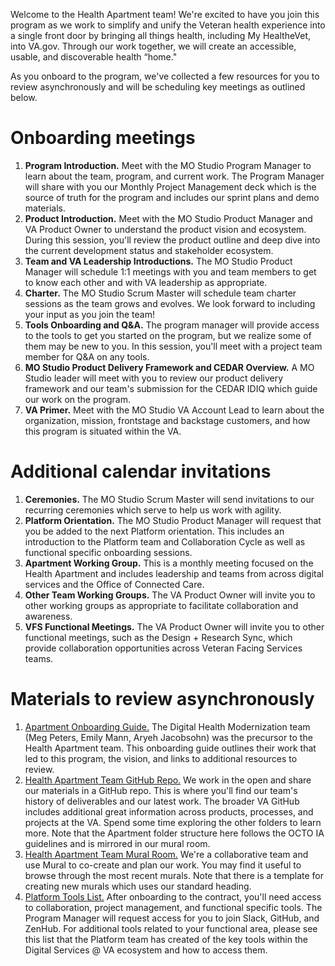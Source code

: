 Welcome to the Health Apartment team! We're excited to have you join this program as we work to simplify and unify the Veteran health experience into a single front door by bringing all things health, including My HealtheVet, into VA.gov. Through our work together, we will create an accessible, usable, and discoverable health “home."


As you onboard to the program, we've collected a few resources for you to review asynchronously and will be scheduling key meetings as outlined below.


# Onboarding meetings
1. **Program Introduction.** Meet with the MO Studio Program Manager to learn about the team, program, and current work. The Program Manager will share with you our Monthly Project Management deck which is the source of truth for the program and includes our sprint plans and demo materials.  
2. **Product Introduction.** Meet with the MO Studio Product Manager and VA Product Owner to understand the product vision and ecosystem. During this session, you'll review the product outline and deep dive into the current development status and stakeholder ecosystem.
3. **Team and VA Leadership Introductions.** The MO Studio Product Manager will schedule 1:1 meetings with you and team members to get to know each other and with VA leadership as appropriate. 
4. **Charter.** The MO Studio Scrum Master will schedule team charter sessions as the team grows and evolves. We look forward to including your input as you join the team! 
5. **Tools Onboarding and Q&A.** The program manager will provide access to the tools to get you started on the program, but we realize some of them may be new to you. In this session, you'll meet with a project team member for Q&A on any tools. 
6. **MO Studio Product Delivery Framework and CEDAR Overview.** A MO Studio leader will meet with you to review our product delivery framework and our team's submission for the CEDAR IDIQ which guide our work on the program. 
7. **VA Primer.** Meet with the MO Studio VA Account Lead to learn about the organization, mission, frontstage and backstage customers, and how this program is situated within the VA.


# Additional calendar invitations
1. **Ceremonies.** The MO Studio Scrum Master will send invitations to our recurring ceremonies which serve to help us work with agility. 
2. **Platform Orientation.** The MO Studio Product Manager will request that you be added to the next Platform orientation. This includes an introduction to the Platform team and Collaboration Cycle as well as functional specific onboarding sessions. 
3. **Apartment Working Group.** This is a monthly meeting focused on the Health Apartment and includes leadership and teams from across digital services and the Office of Connected Care. 
4. **Other Team Working Groups.** The VA Product Owner will invite you to other working groups as appropriate to facilitate collaboration and awareness. 
5. **VFS Functional Meetings.** The VA Product Owner will invite you to other functional meetings, such as the Design + Research Sync, which provide collaboration opportunities across Veteran Facing Services teams.


# Materials to review asynchronously
1. [Apartment Onboarding Guide.](https://github.com/department-of-veterans-affairs/va.gov-team/blob/master/products/health-care/digital-health-modernization/onboarding.md) The Digital Health Modernization team (Meg Peters, Emily Mann, Aryeh Jacobsohn) was the precursor to the Health Apartment team. This onboarding guide outlines their work that led to this program, the vision, and links to additional resources to review.
2. [Health Apartment Team GitHub Repo.](https://github.com/department-of-veterans-affairs/va.gov-team/tree/master/products/health-care/health-apartment) We work in the open and share our materials in a GitHub repo. This is where you'll find our team's history of deliverables and our latest work. The broader VA GitHub includes additional great information across products, processes, and projects at the VA. Spend some time exploring the other folders to learn more. Note that the Apartment folder structure here follows the OCTO IA guidelines and is mirrored in our mural room. 
3. [Health Apartment Team Mural Room.](https://app.mural.co/t/innovationboards1199/r/1631551671896) We're a collaborative team and use Mural to co-create and plan our work. You may find it useful to browse through the most recent murals. Note that there is a template for creating new murals which uses our standard heading. 
4. [Platform Tools List.](https://depo-platform-documentation.scrollhelp.site/getting-started/Platform-tools.1872855066.html) After onboarding to the contract, you'll need access to collaboration, project management, and functional specific tools. The Program Manager will request access for you to join Slack, GitHub, and ZenHub. For additional tools related to your functional area, please see this list that the Platform team has created of the key tools within the Digital Services @ VA ecosystem and how to access them.  

